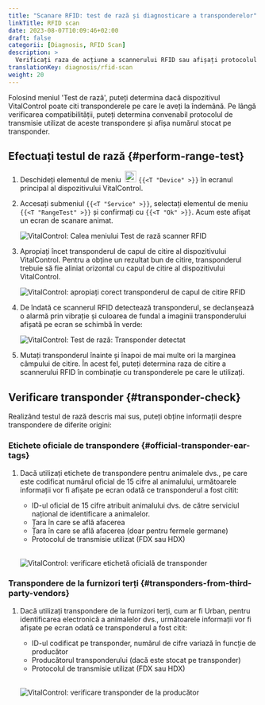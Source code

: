 ```yaml
---
title: "Scanare RFID: test de rază și diagnosticare a transponderelor"
linkTitle: RFID scan
date: 2023-08-07T10:09:46+02:00
draft: false
categorii: [Diagnosis, RFID Scan]
description: >
  Verificați raza de acțiune a scannerului RFID sau afișați protocolul de citire și numerele stocate pe transpondere necunoscute.
translationKey: diagnosis/rfid-scan
weight: 20
---
```


Folosind meniul 'Test de rază', puteți determina dacă dispozitivul VitalControl poate citi transponderele pe care le aveți la îndemână. Pe lângă verificarea compatibilității, puteți determina convenabil protocolul de transmisie utilizat de aceste transpondere și afișa numărul stocat pe transponder.

## Efectuați testul de rază {#perform-range-test}

1. Deschideți elementul de meniu &nbsp;<img src="/icons/device.svg" width="23" align="bottom" alt="Device" /> `{{<T "Device" >}}` în ecranul principal al dispozitivului VitalControl.

1. Accesați submeniul `{{<T "Service" >}}`, selectați elementul de meniu `{{<T "RangeTest" >}}` și confirmați cu `{{<T "Ok" >}}`. Acum este afișat un ecran de scanare animat.

    ![VitalControl: Calea meniului Test de rază scanner RFID](../images/rangetest.png "Test de rază scanner RFID")

1.  Apropiați încet transponderul de capul de citire al dispozitivului VitalControl. Pentru a obține un rezultat bun de citire, transponderul trebuie să fie aliniat orizontal cu capul de citire al dispozitivului VitalControl.

    ![ VitalControl: apropiați corect transponderul de capul de citire RFID](/images/diagnosis/transponderscan.svg "Scanare corectă a transponderului")

1. De îndată ce scannerul RFID detectează transponderul, se declanșează o alarmă prin vibrație și culoarea de fundal a imaginii transponderului afișată pe ecran se schimbă în verde:

   ![VitalControl: Test de rază: Transponder detectat](../images/transponder-detected.png "Transponder detectat")

1. Mutați transponderul înainte și înapoi de mai multe ori la marginea câmpului de citire. În acest fel, puteți determina raza de citire a scannerului RFID în combinație cu transponderele pe care le utilizați.

## Verificare transponder {#transponder-check}

Realizând testul de rază descris mai sus, puteți obține informații despre transpondere de diferite origini:

### Etichete oficiale de transpondere {#official-transponder-ear-tags}

1. Dacă utilizați etichete de transpondere pentru animalele dvs., pe care este codificat numărul oficial de 15 cifre al animalului, următoarele informații vor fi afișate pe ecran odată ce transponderul a fost citit:

    - ID-ul oficial de 15 cifre atribuit animalului dvs. de către serviciul național de identificare a animalelor.
    - Țara în care se află afacerea
    - Țara în care se află afacerea (doar pentru fermele germane)
    - Protocolul de transmisie utilizat (FDX sau HDX)
    <br>

    ![VitalControl: verificare etichetă oficială de transponder](../images/transponder-official.png "Info etichetă oficială de transponder")

### Transpondere de la furnizori terți {#transponders-from-third-party-vendors}

1. Dacă utilizați transpondere de la furnizori terți, cum ar fi Urban, pentru identificarea electronică a animalelor dvs., următoarele informații vor fi afișate pe ecran odată ce transponderul a fost citit:

    - ID-ul codificat pe transponder, numărul de cifre variază în funcție de producător
    - Producătorul transponderului (dacă este stocat pe transponder)
    - Protocolul de transmisie utilizat (FDX sau HDX)
    <br>

    ![VitalControl: verificare transponder de la producător](../images/transponder-manufacturer.png "Info transponder de la producător")

